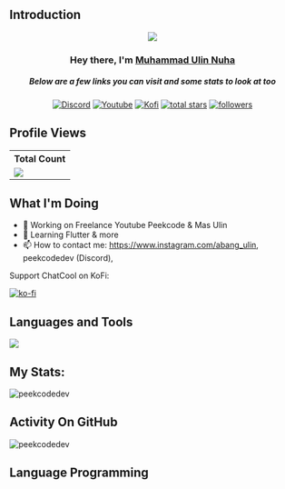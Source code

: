 ## Introduction
<p align="center">
<img src="https://readme-typing-svg.demolab.com/?lines=Developer%20of%20ChatCool%20Bot;Contributed%20to%201500+%2B%20servers%20inside%20Discord;3+%2B%20years%20of%20coding%20experience&font=Fira%20Code&center=true&width=700&height=45&color=fff53a&vCenter=true&pause=1000&size=25" /></a>
</p>

<h3 align="center">Hey there, I'm <a href="https://github.com/peekcodedev">Muhammad Ulin Nuha</a></h3>
<h5 align="center">Below are a few links you can visit and some stats to look at too</h5>

<p align="center">
  <a href="https://discord.gg/79ucHtZn5w"><img alt="Discord" title="Discord" src="https://img.shields.io/badge/-Discord-7289DA?style=for-the-badge&logo=discord&logoColor=white"/></a>
  <a href="https://www.youtube.com/c/peekcode"><img alt="Youtube" title="Youtube" src="https://img.shields.io/badge/-Youtube-FF0000?style=for-the-badge&logo=youtube&logoColor=white"/></a>
  <a href="https://ko-fi.com/masulin"><img alt="Kofi" title="Kofi" src="https://img.shields.io/badge/-Kofi-ff7389?style=for-the-badge&logo=kofi&logoColor=white"/></a>
<a href="https://github.com/peekcodedev?tab=repositories&sort=stargazers">
    <img alt="total stars" title="Total stars on GitHub" src="https://custom-icon-badges.demolab.com/github/stars/peekcodedev?color=B8B92B&style=for-the-badge&labelColor=959532&logo=star"/></a>
   <a href="https://github.com/peekcodedev"><img alt="followers" title="Follow me on Github" src="https://img.shields.io/github/followers/peekcodedev?color=236ad3&style=for-the-badge&logo=github&label=Follow"/></a>
 </p>
 
## Profile Views


  <table>
    <tr>
      <!-- <th>Profile Views</th> -->
      <th>Total Count</th>
    </tr>
    <tr>
      <!-- <td>
        <div align="center">
          <a href="https://github.com/peekcodedev"><img src="https://github.com/Thinkright20.png" alt="@peekcodedev" width="52" /></a>
          <br />
          <a align="center" href="https://github.com/peekcodedev"><b>peekcodedev</b></a>
        </b>
      </td> -->
      <!-- Profile Views -->
      <td>
         <a href="https://github.com/peekcodedev"> <img src="https://komarev.com/ghpvc/?username=peekcodedev&style=for-the-badge&color=brightgreen"> </a>
      </td>
    </tr>
  </table>

## What I'm Doing

- 🔭 Working on Freelance Youtube Peekcode & Mas Ulin
- 🌱 Learning Flutter & more
- 📫 How to contact me: https://www.instagram.com/abang_ulin, peekcodedev (Discord), 

Support ChatCool on KoFi:

[![ko-fi](https://ko-fi.com/img/githubbutton_sm.svg)](https://ko-fi.com/masulin)

## Languages and Tools

<p align="left"> <a href="https://github.com/peekcodedev"><img src="https://skillicons.dev/icons?i=vscode,androidstudio,github,mongodb,css,html,mysql,python,nodejs,kotlin,flutter,dart,java"> </a> </p>

## My Stats:
<p><img align="center" src="https://github-readme-stats.vercel.app/api?username=peekcodedev&show_icons=true&locale=en" alt="peekcodedev" /></p>

## Activity On GitHub

<p><img align="center" src="https://github-readme-streak-stats.herokuapp.com/?user=peekcodedev&" alt="peekcodedev" /></p>

## Language Programming
